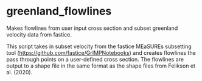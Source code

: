 # greenland_flowlines
Makes flowlines from user input cross section and subset greenland velocity data from fastice.

This script takes in subset velocity from the fastice MEaSUREs subsetting tool (https://github.com/fastice/GrIMPNotebooks) and creates flowlines the pass through points on a user-defined cross section. The flowlines are output to a shape file in the same format as the shape files from Felikson et al. (2020).
